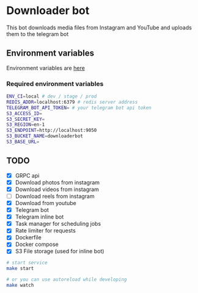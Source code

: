 # Downloader bot

This bot downloads media files from Instagram and YouTube and uploads them to the telegram bot

## Environment variables

Environment variables are [here](https://github.com/sxwebdev/downloaderbot/blob/master/ENVS.md)

### Required environment variables

```bash
ENV_CI=local # dev / stage / prod
REDIS_ADDR=localhost:6379 # redis server address
TELEGRAM_BOT_API_TOKEN= # your telegram bot api token
S3_ACCESS_ID=
S3_SECRET_KEY=
S3_REGION=en-1
S3_ENDPOINT=http://localhost:9050
S3_BUCKET_NAME=downloaderbot
S3_BASE_URL=
```

## TODO

- [x] GRPC api
- [x] Download photos from instagram
- [x] Download videos from instagram
- [ ] Download reels from instagram
- [x] Download from youtube
- [x] Telegram bot
- [x] Telegram inline bot
- [x] Task manager for scheduling jobs
- [x] Rate limiter for requests
- [x] Dockerfile
- [x] Docker compose
- [x] S3 File storage (used for inline bot)

```bash
# start service
make start

# or you can use autoreload while developing
make watch
```
